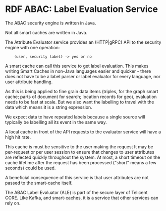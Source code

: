 # RDF ABAC: Label Evaluation Service

The ABAC security engine is written in Java.

Not all smart caches are written in Java.

The Attribute Evaluator service provides an (HTTP|gRPC) API
to the security engine with one operation:

```
    (user, security label) -> yes or no
```

A smart cache can call this service to get label evaluation. This makes writing
Smart Caches in non-Java languages easier and quicker - there does not have to
be a label parser or label evaluator for every language, nor user attribute handling.

As this is being applied to fine grain data items (triples, for the
graph smart cache; parts of document for search; location records for geo),
evaluation needs to be fast at scale. But we also want the
labelling to travel with the data which means it is a string expression.

We expect data to have repeated labels because a single source will
typically be labelling all its event in the same way.

A local cache in front of the API requests to the evaluator service will have a high hit rate.

This cache is must be sensitive to the user making the request
It may be per-request or per user session to ensure that changes to user
attributes are reflected quickly throughout the system.  At most, a short
timeout on the cache lifetime after the request has been processed ("short"
means a few seconds) could be used.

A beneficial consequence of this service is that user attributes are not passed
to the smart-cache itself.

The ABAC Label Evaluator (ALE) is part of the secure layer of Telicent
CORE. Like Kafka, and smart-caches, it is a service that other services can rely
on.
